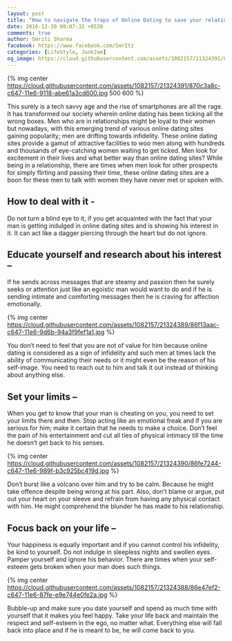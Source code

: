 ```yaml
---
layout: post
title: "How to navigate the traps of Online Dating to save your relationship?"
date: 2016-12-20 00:07:32 +0530
comments: true
author: Smriti Sharma
facebook: https://www.facebook.com/SmrItz
categories: [LifeStyle, JunkJam]
og_image: https://cloud.githubusercontent.com/assets/1082157/21324391/870c3a8c-c647-11e6-9118-abe61a3cd600.jpg
---
```

{% img center https://cloud.githubusercontent.com/assets/1082157/21324391/870c3a8c-c647-11e6-9118-abe61a3cd600.jpg 500 600 %}
 
<!-- more -->

This surely is a tech savvy age and the rise of smartphones are all the rage. It has transformed our society wherein online dating has been ticking all the wrong boxes. 
Men who are in relationships might be loyal to their women but nowadays, with this emerging trend of various online dating sites gaining popularity; men are drifting towards infidelity. These online dating sites provide a gamut of attractive facilities to woo men along with hundreds and thousands of eye-catching women waiting to get ticked. Men look for excitement in their lives and what better way than online dating sites? While being in a relationship, there are times when men look for other prospects for simply flirting and passing their time, these online dating sites are a boon for these men to talk with women they have never met or spoken with. 

## How to deal with it - 
Do not turn a blind eye to it, if you get acquainted with the fact that your man is getting indulged in online dating sites and is showing his interest in it. It can act like a dagger piercing through the heart but do not ignore.

## Educate yourself and research about his interest – 
If he sends across messages that are steamy and passion then he surely seeks or attention just like an egoistic man would want to do and if he is sending intimate and comforting messages then he is craving for affection emotionally. 

{% img center https://cloud.githubusercontent.com/assets/1082157/21324389/86f13aac-c647-11e6-9d6b-94a3f9fef1a1.jpg %}

You don’t need to feel that you are not of value for him because online dating is considered as a sign of infidelity and such men at times lack the ability of communicating their needs or it might even be the reason of his self-image. You need to reach out to him and talk it out instead of thinking about anything else. 

## Set your limits – 
When you get to know that your man is cheating on you, you need to set your limits there and then. Stop acting like an emotional freak and if you are serious for him; make it certain that he needs to make a choice. Don’t feel the pain of his entertainment and cut all ties of physical intimacy till the time he doesn’t get back to his senses. 

{% img center https://cloud.githubusercontent.com/assets/1082157/21324390/86fe7244-c647-11e6-989f-b3c925bc419d.jpg %}

Don’t burst like a volcano over him and try to be calm. Because he might take offence despite being wrong at his part. Also, don’t blame or argue, put out your heart on your sleeve and refrain from having any physical contact with him. He might comprehend the blunder he has made to his relationship. 
## Focus back on your life – 
Your happiness is equally important and if you cannot control his infidelity, be kind to yourself. Do not indulge in sleepless nights and swollen eyes. Pamper yourself and ignore his behavior. There are times when your self-esteem gets broken when your man does such things.

{% img center https://cloud.githubusercontent.com/assets/1082157/21324388/86e47ef2-c647-11e6-87fe-e9e744e0fe2a.jpg %}

Bubble-up and make sure you date yourself and spend as much time with yourself that it makes you feel happy. Take your life back and maintain the respect and self-esteem in the ego, no matter what. Everything else will fall back into place and if he is meant to be, he will come back to you.
